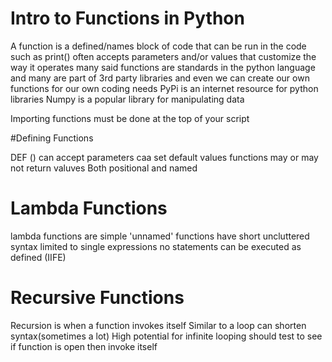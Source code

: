 # Intro to Functions in Python

A function is a defined/names block of code that can be run in the code such as print()
often accepts parameters and/or values that customize the way it operates
many said functions are standards in the python language and many are part of 3rd party libraries and even we can create our own functions for our own coding needs
PyPi is an internet resource for python libraries
Numpy is a popular library for manipulating data

Importing functions must be done at the top of your script

#Defining Functions

DEF <Function Name>() 
can accept parameters
caa set default values
functions may or may not return valuves
Both positional and named 

# Lambda Functions

lambda functions are simple 'unnamed' functions
have short uncluttered syntax
limited to single expressions
no statements
can be executed as defined (IIFE)

# Recursive Functions

Recursion is when a function invokes itself
Similar to a loop
can shorten syntax(sometimes a lot)
High potential for infinite looping
should test to see if function is open then invoke itself
 
